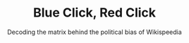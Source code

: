---
layout: page
title: Blue Click, Red Click
subtitle: Decoding the matrix behind the political bias of Wikispeedia
# cover-img: /assets/img/background.png
---